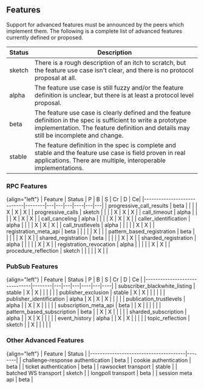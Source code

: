 ## Features

Support for advanced features must be announced by the peers which implement them. The following is a complete list of advanced features currently defined or proposed.

Status | Description
-------|--------------------------------------------------
sketch | There is a rough description of an itch to scratch, but the feature use case isn't clear, and there is no protocol proposal at all.
alpha  | The feature use case is still fuzzy and/or the feature definition is unclear, but there is at least a protocol level proposal.
beta   | The feature use case is clearly defined and the feature definition in the spec is sufficient to write a prototype implementation. The feature definition and details may still be incomplete and change.
stable | The feature definition in the spec is complete and stable and the feature use case is field proven in real applications. There are multiple, interoperable implementations.


### RPC Features

{align="left"}
| Feature                    | Status | P | B | S | Cr | D | Ce|
|----------------------------|--------|---|---|---|----|---|---|
| progressive_call_results   | beta   |   |   |   | X  | X | X |
| progressive_calls          | sketch |   |   |   | X  | X | X |
| call_timeout               | alpha  |   |   |   | X  | X | X |
| call_canceling             | alpha  |   |   |   | X  | X | X |
| caller_identification      | alpha  |   |   |   | X  | X | X |
| call_trustlevels           | alpha  |   |   |   |    | X | X |
| registration_meta_api      | beta   |   |   |   |    | X |   |
| pattern_based_registration | beta   |   |   |   |    | X | X |
| shared_registration        | beta   |   |   |   |    | X | X |
| sharded_registration       | alpha  |   |   |   |    | X | X |
| registration_revocation    | alpha  |   |   |   |    | X | X |
| procedure_reflection       | sketch |   |   |   |    | X |   |


### PubSub Features

{align="left"}
| Feature                       | Status | P | B | S | Cr | D | Ce |
|-------------------------------|--------|---|---|---|----|---|----|
| subscriber_blackwhite_listing | stable | X | X |   |    |   |    |
| publisher_exclusion           | stable | X | X |   |    |   |    |
| publisher_identification      | alpha  | X | X | X |    |   |    |
| publication_trustlevels       | alpha  |   | X | X |    |   |    |
| subscription_meta_api         | beta   |   | X |   |    |   |    |
| pattern_based_subscription    | beta   |   | X | X |    |   |    |
| sharded_subscription          | alpha  |   | X | X |    |   |    |
| event_history                 | alpha  |   | X | X |    |   |    |
| topic_reflection              | sketch |   | X |   |    |   |    |


### Other Advanced Features

{align="left"}
| Feature                               | Status |
|---------------------------------------|--------|
| challenge-response authentication     | beta   |
| cookie authentication                 | beta   |
| ticket authentication                 | beta   |
| rawsocket transport                   | stable |
| batched WS transport                  | sketch |
| longpoll transport                    | beta   |
| session meta api                      | beta   |

